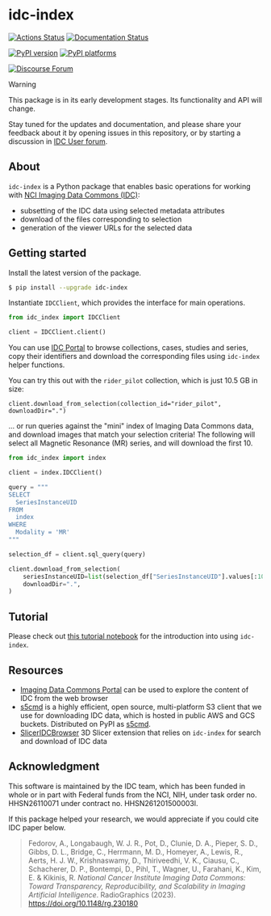 # idc-index

[![Actions Status][actions-badge]][actions-link]
[![Documentation Status][rtd-badge]][rtd-link]

[![PyPI version][pypi-version]][pypi-link]
[![PyPI platforms][pypi-platforms]][pypi-link]

[![Discourse Forum][discourse-forum-badge]][discourse-forum-link]

> [!WARNING]
>
> This package is in its early development stages. Its functionality and API
> will change.
>
> Stay tuned for the updates and documentation, and please share your feedback
> about it by opening issues in this repository, or by starting a discussion in
> [IDC User forum](https://discourse.canceridc.dev/).

<!-- SPHINX-START -->

## About

`idc-index` is a Python package that enables basic operations for working with
[NCI Imaging Data Commons (IDC)](https://imaging.datacommons.cancer.gov):

- subsetting of the IDC data using selected metadata attributes
- download of the files corresponding to selection
- generation of the viewer URLs for the selected data

## Getting started

Install the latest version of the package.

```bash
$ pip install --upgrade idc-index
```

Instantiate `IDCClient`, which provides the interface for main operations.

```python
from idc_index import IDCClient

client = IDCClient.client()
```

You can use [IDC Portal](https://imaging.datacommons.cancer.gov/explore) to
browse collections, cases, studies and series, copy their identifiers and
download the corresponding files using `idc-index` helper functions.

You can try this out with the `rider_pilot` collection, which is just 10.5 GB in
size:

```
client.download_from_selection(collection_id="rider_pilot", downloadDir=".")
```

... or run queries against the "mini" index of Imaging Data Commons data, and
download images that match your selection criteria! The following will select
all Magnetic Resonance (MR) series, and will download the first 10.

```python
from idc_index import index

client = index.IDCClient()

query = """
SELECT
  SeriesInstanceUID
FROM
  index
WHERE
  Modality = 'MR'
"""

selection_df = client.sql_query(query)

client.download_from_selection(
    seriesInstanceUID=list(selection_df["SeriesInstanceUID"].values[:10]),
    downloadDir=".",
)
```

## Tutorial

Please check out
[this tutorial notebook](https://github.com/ImagingDataCommons/IDC-Tutorials/blob/master/notebooks/labs/idc_rsna2023.ipynb)
for the introduction into using `idc-index`.

## Resources

- [Imaging Data Commons Portal](https://imaging.datacommons.cancer.gov/) can be
  used to explore the content of IDC from the web browser
- [s5cmd](https://github.com/peak/s5cmd) is a highly efficient, open source,
  multi-platform S3 client that we use for downloading IDC data, which is hosted
  in public AWS and GCS buckets. Distributed on PyPI as
  [s5cmd](https://pypi.org/project/s5cmd/).
- [SlicerIDCBrowser](https://github.com/ImagingDataCommons/SlicerIDCBrowser) 3D
  Slicer extension that relies on `idc-index` for search and download of IDC
  data

## Acknowledgment

This software is maintained by the IDC team, which has been funded in whole or
in part with Federal funds from the NCI, NIH, under task order no. HHSN26110071
under contract no. HHSN261201500003l.

If this package helped your research, we would appreciate if you could cite IDC
paper below.

> Fedorov, A., Longabaugh, W. J. R., Pot, D., Clunie, D. A., Pieper, S. D.,
> Gibbs, D. L., Bridge, C., Herrmann, M. D., Homeyer, A., Lewis, R., Aerts, H.
> J. W., Krishnaswamy, D., Thiriveedhi, V. K., Ciausu, C., Schacherer, D. P.,
> Bontempi, D., Pihl, T., Wagner, U., Farahani, K., Kim, E. & Kikinis, R.
> _National Cancer Institute Imaging Data Commons: Toward Transparency,
> Reproducibility, and Scalability in Imaging Artificial Intelligence_.
> RadioGraphics (2023). https://doi.org/10.1148/rg.230180

<!-- prettier-ignore-start -->
[actions-badge]:            https://github.com/ImagingDataCommons/idc-index/workflows/CI/badge.svg
[actions-link]:             https://github.com/ImagingDataCommons/idc-index/actions
[discourse-forum-badge]: https://img.shields.io/discourse/https/discourse.canceridc.dev/status.svg
[discourse-forum-link]:  https://discourse.canceridc.dev/
[pypi-link]:                https://pypi.org/project/idc-index/
[pypi-platforms]:           https://img.shields.io/pypi/pyversions/idc-index
[pypi-version]:             https://img.shields.io/pypi/v/idc-index
[rtd-badge]:                https://readthedocs.org/projects/idc-index/badge/?version=latest
[rtd-link]:                 https://idc-index.readthedocs.io/en/latest/?badge=latest

<!-- prettier-ignore-end -->
